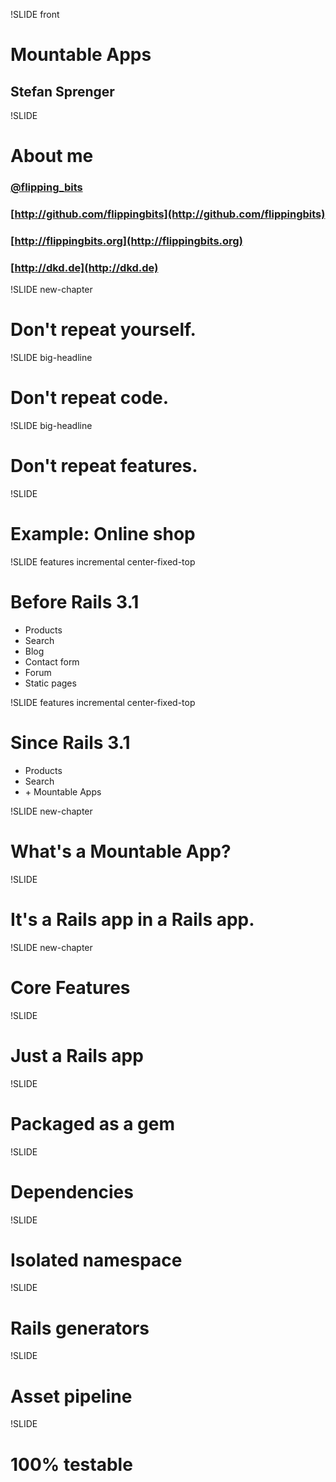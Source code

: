 !SLIDE front

# Mountable Apps
## Stefan Sprenger

!SLIDE

# About me

### [@flipping\_bits](http://twitter.com/flipping_bits)
### [http://github.com/flippingbits](http://github.com/flippingbits)
### [http://flippingbits.org](http://flippingbits.org)
### [http://dkd.de](http://dkd.de)

!SLIDE new-chapter

# Don't repeat yourself.

!SLIDE big-headline

# Don't repeat <span class="underlined">code</span>.

!SLIDE big-headline

# Don't repeat <span class="underlined">features</span>.

!SLIDE

# Example: Online shop

!SLIDE features incremental center-fixed-top

# Before Rails 3.1

* Products
* Search
* Blog
* Contact form
* Forum
* Static pages

!SLIDE features incremental center-fixed-top

# Since Rails 3.1

* Products
* Search
* \+ Mountable Apps

!SLIDE new-chapter

# What's a Mountable App?

!SLIDE

# It's a Rails app in a Rails app.

!SLIDE new-chapter

# Core Features

!SLIDE

# Just a Rails app

!SLIDE

# Packaged as a gem

!SLIDE

# Dependencies

!SLIDE

# Isolated namespace

!SLIDE

# Rails generators

!SLIDE

# Asset pipeline

!SLIDE

# 100% testable